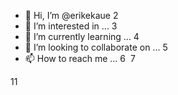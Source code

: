 - 👋 Hi, I’m @erikekaue
2
- 👀 I’m interested in ...
3
- 🌱 I’m currently learning ...
4
- 💞️ I’m looking to collaborate on ...
5
- 📫 How to reach me ...
6
​
7
<!---
8
erikekaue/erikekaue is a ✨ special ✨ repository because its `README.md` (this file) appears on your GitHub profile.
9
You can click the Preview link to take a look at your changes.
10
--->
11

